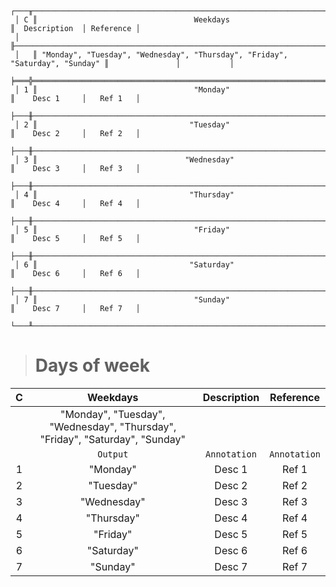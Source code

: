 ```text
 ┌───╥──────────────────────────────────────────────────────────────────────────────╥───────────────┬───────────┐
 │ C ║                                   Weekdays                                   ║  Description  │ Reference │
 │   ╟──────────────────────────────────────────────────────────────────────────────╫───────────────┼───────────┤
 │   ║ "Monday", "Tuesday", "Wednesday", "Thursday", "Friday", "Saturday", "Sunday" ║               │           │
 ╞═══╬══════════════════════════════════════════════════════════════════════════════╬═══════════════╪═══════════╡
 │ 1 ║                                   "Monday"                                   ║    Desc 1     │   Ref 1   │
 ├───╫──────────────────────────────────────────────────────────────────────────────╫───────────────┼───────────┤
 │ 2 ║                                  "Tuesday"                                   ║    Desc 2     │   Ref 2   │
 ├───╫──────────────────────────────────────────────────────────────────────────────╫───────────────┼───────────┤
 │ 3 ║                                 "Wednesday"                                  ║    Desc 3     │   Ref 3   │
 ├───╫──────────────────────────────────────────────────────────────────────────────╫───────────────┼───────────┤
 │ 4 ║                                  "Thursday"                                  ║    Desc 4     │   Ref 4   │
 ├───╫──────────────────────────────────────────────────────────────────────────────╫───────────────┼───────────┤
 │ 5 ║                                   "Friday"                                   ║    Desc 5     │   Ref 5   │
 ├───╫──────────────────────────────────────────────────────────────────────────────╫───────────────┼───────────┤
 │ 6 ║                                  "Saturday"                                  ║    Desc 6     │   Ref 6   │
 ├───╫──────────────────────────────────────────────────────────────────────────────╫───────────────┼───────────┤
 │ 7 ║                                   "Sunday"                                   ║    Desc 7     │   Ref 7   │
 └───╨──────────────────────────────────────────────────────────────────────────────╨───────────────┴───────────┘
```

> # Days of week

| C |                                   Weekdays                                   | Description  |  Reference   |
|:-:|:----------------------------------------------------------------------------:|:------------:|:------------:|
|   | "Monday", "Tuesday", "Wednesday", "Thursday", "Friday", "Saturday", "Sunday" |              |              |
|   |                                   `Output`                                   | `Annotation` | `Annotation` |
| 1 |                                   "Monday"                                   |    Desc 1    |    Ref 1     |
| 2 |                                  "Tuesday"                                   |    Desc 2    |    Ref 2     |
| 3 |                                 "Wednesday"                                  |    Desc 3    |    Ref 3     |
| 4 |                                  "Thursday"                                  |    Desc 4    |    Ref 4     |
| 5 |                                   "Friday"                                   |    Desc 5    |    Ref 5     |
| 6 |                                  "Saturday"                                  |    Desc 6    |    Ref 6     |
| 7 |                                   "Sunday"                                   |    Desc 7    |    Ref 7     |

